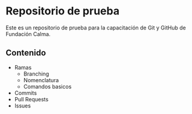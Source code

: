 # Repositorio de prueba

Este es un repositorio de prueba para la capacitación de Git y GitHub de Fundación Calma.

## Contenido

- Ramas
    - Branching
    - Nomenclatura
    - Comandos basicos
- Commits
- Pull Requests
- Issues
